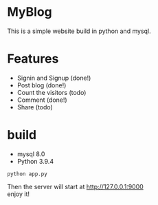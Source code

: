 # MyBlog
This is a simple website build in python and mysql.  
# Features
* Signin and Signup (done!)  
* Post blog (done!)  
* Count the visitors (todo)  
* Comment (done!)  
* Share (todo) 
# build
* mysql 8.0
* Python 3.9.4
   
```
python app.py
```  
Then the server will start at http://127.0.0.1:9000  
enjoy it!  